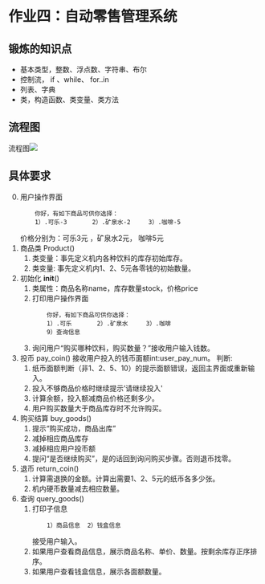 作业四：自动零售管理系统
====
## 锻炼的知识点
- 基本类型，整数、浮点数、字符串、布尔
- 控制流， if 、while、 for..in
- 列表、字典
- 类，构造函数、类变量、类方法

## 流程图
流程图![](作业四自动零售管理图示.jpg)

## 具体要求
0. 用户操作界面
    ```
        你好，有如下商品可供你选择：
        1）.可乐-3       2）.矿泉水-2     3）.咖啡-5
    ```
    价格分别为：可乐3元 ，矿泉水2元， 咖啡5元
1. 商品类 Product() 
    1. 类变量：事先定义机内各种饮料的库存初始库存。
    2. 类变量: 事先定义机内1、2、5元各零钱的初始数量。
2. 初始化 __init__()
    1. 类属性：商品名称name，库存数量stock，价格price
    2. 打印用户操作界面
        ```
            你好，有如下商品可供你选择：
            1）.可乐       2）.矿泉水     3）.咖啡
            9）查询信息
        ```
    3. 询问用户“购买哪种饮料，购买数量？”接收用户输入钱数。
3. 投币 pay_coin()
接收用户投入的钱币面额int:user_pay_num。
判断:
    1. 纸币面额判断（非1、2、5、10）的提示面额错误，返回主界面或重新输入。
    2. 投入不够商品价格时继续提示’请继续投入'
    3. 计算余额，投入额减商品价格还剩多少。
    4. 用户购买数量大于商品库存时不允许购买。
4. 购买结算 buy_goods()
    1. 提示“购买成功，商品出库”
    2. 减掉相应商品库存
    3. 减掉相应用户投币额
    4. 提问“是否继续购买”，是的话回到询问购买步骤。否则退币找零。
5. 退币 return_coin()
    1. 计算需退换的金额。计算出需要1、2、5元的纸币各多少张。
    2. 机内硬币数量减去相应数量。
6. 查询 query_goods()
    1. 打印子信息
        ```售货机>查询管理: 请选择子操作：
            1）商品信息  2）钱盒信息
        ```
        接受用户输入。
    2. 如果用户查看商品信息，展示商品名称、单价、数量。按剩余库存正序排序。
    3. 如果用户查看钱盒信息，展示各面额数量。

